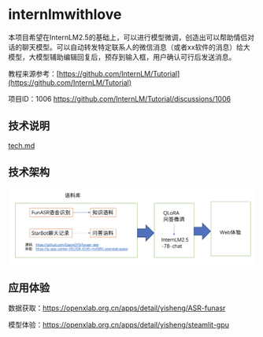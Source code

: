 # internlmwithlove
本项目希望在InternLM2.5的基础上，可以进行模型微调，创造出可以帮助情侣对话的聊天模型。可以自动转发特定联系人的微信消息（或者xx软件的消息）给大模型，大模型辅助编辑回复后，预存到输入框，用户确认可行后发送消息。

教程来源参考：[https://github.com/InternLM/Tutorial](https://github.com/InternLM/Tutorial)

项目ID：1006 https://github.com/InternLM/Tutorial/discussions/1006

## 技术说明
[tech.md](tech.md)

## 技术架构

![](技术架构图.png)

## 应用体验
数据获取：https://openxlab.org.cn/apps/detail/yisheng/ASR-funasr

模型体验：https://openxlab.org.cn/apps/detail/yisheng/steamlit-gpu
